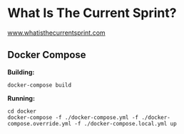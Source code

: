 # What Is The Current Sprint?

www.whatisthecurrentsprint.com

## Docker Compose

**Building:**

```
docker-compose build
```

**Running:**

```
cd docker
docker-compose -f ./docker-compose.yml -f ./docker-compose.override.yml -f ./docker-compose.local.yml up
```
